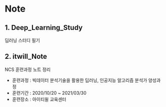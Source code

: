 # **Note**

## 1. Deep_Learning_Study
딥러닝 스터디 필기

## 2. itwill_Note
NCS 훈련과정 노트 정리
- 훈련과정 : 빅데이터 분석기술을 활용한 딥러닝, 인공지능 알고리즘 분석가 양성과정
- 훈련기간 : 2020/10/20 ~ 2021/03/30
- 훈련장소 : 아이티윌 교육센터
